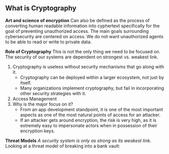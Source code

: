 ## What is Cryptography
**Art and science of encryption**
Can also be defined as the process of converting human readable information into cyphertext specifically for the goal of preventing unauthorized access. 
The main goals surrounding cybersecurity are centered on access. We do not want unauthorized agents to be able to read or write to private data. 

**Role of Cryptography**
This is not the only thing we need to be focused on. The security of our systems are dependent on strongest vs. weakest link.
1. Cryptography is useless without security mechanisms that go along with it.
	- Cryptography can be deployed within a larger ecosystem, not just by itself.
	- Many organizations implement cryptography, but fail in incorporating other security strategies with it. 
2. Access Management
3. Why is the major focus on it?
	- From an app development standpoint, it is one of the most important aspects as one of the most natural points of access for an attacker. 
	- If an attacker gets around encryption, the risk is very high, as it is extremely easy to impersonate actors when in possession of their encryption keys. 

**Threat Models**
*A security system is only as strong as its weakest link.*
Looking at a threat model of breaking into a bank vault:




